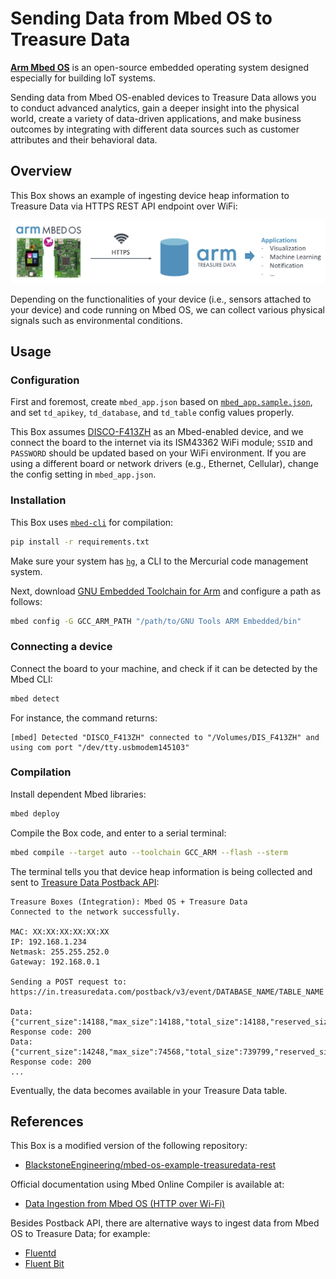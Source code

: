 # Sending Data from Mbed OS to Treasure Data

**[Arm Mbed OS](https://www.mbed.com/en/platform/mbed-os/)** is an open-source embedded operating system designed especially for building IoT systems.

Sending data from Mbed OS-enabled devices to Treasure Data allows you to conduct advanced analytics, gain a deeper insight into the physical world, create a variety of data-driven applications, and make business outcomes by integrating with different data sources such as customer attributes and their behavioral data.

## Overview

This Box shows an example of ingesting device heap information to Treasure Data via HTTPS REST API endpoint over WiFi:

![mbed-td](./images/mbed-td.png)

Depending on the functionalities of your device (i.e., sensors attached to your device) and code running on Mbed OS, we can collect various physical signals such as environmental conditions.

## Usage

### Configuration

First and foremost, create `mbed_app.json` based on [`mbed_app.sample.json`](./mbed_app.sample.json), and set `td_apikey`, `td_database`, and `td_table` config values properly.

This Box assumes [DISCO-F413ZH](https://os.mbed.com/platforms/ST-Discovery-F413H/) as an Mbed-enabled device, and we connect the board to the internet via its ISM43362 WiFi module; `SSID` and `PASSWORD` should be updated based on your WiFi environment. If you are using a different board or network drivers (e.g., Ethernet, Cellular), change the config setting in `mbed_app.json`.

### Installation

This Box uses [`mbed-cli`](https://github.com/ARMmbed/mbed-cli) for compilation:

```sh
pip install -r requirements.txt
```

Make sure your system has [`hg`](https://www.mercurial-scm.org/doc/hg.1.html), a CLI to the Mercurial code management system.

Next, download [GNU Embedded Toolchain for Arm](https://developer.arm.com/tools-and-software/open-source-software/developer-tools/gnu-toolchain/gnu-rm/downloads) and configure a path as follows:

```sh
mbed config -G GCC_ARM_PATH "/path/to/GNU Tools ARM Embedded/bin"
```

### Connecting a device

Connect the board to your machine, and check if it can be detected by the Mbed CLI:

```sh
mbed detect
```

For instance, the command returns:

```
[mbed] Detected "DISCO_F413ZH" connected to "/Volumes/DIS_F413ZH" and using com port "/dev/tty.usbmodem145103"
```

### Compilation

Install dependent Mbed libraries:

```sh
mbed deploy
```

Compile the Box code, and enter to a serial terminal:

```sh
mbed compile --target auto --toolchain GCC_ARM --flash --sterm
```

The terminal tells you that device heap information is being collected and sent to [Treasure Data Postback API](https://docs.treasuredata.com/display/public/PD/Postback+API):

```
Treasure Boxes (Integration): Mbed OS + Treasure Data
Connected to the network successfully.

MAC: XX:XX:XX:XX:XX:XX
IP: 192.168.1.234
Netmask: 255.255.252.0
Gateway: 192.168.0.1

Sending a POST request to: https://in.treasuredata.com/postback/v3/event/DATABASE_NAME/TABLE_NAME

Data: {"current_size":14188,"max_size":14188,"total_size":14188,"reserved_size":300672,"alloc_cnt":8,"alloc_fail_cnt":0}
Response code: 200
Data: {"current_size":14248,"max_size":74568,"total_size":739799,"reserved_size":300672,"alloc_cnt":10,"alloc_fail_cnt":0}
Response code: 200
...
```

Eventually, the data becomes available in your Treasure Data table.

## References

This Box is a modified version of the following repository:

- [BlackstoneEngineering/mbed-os-example-treasuredata-rest](https://github.com/BlackstoneEngineering/mbed-os-example-treasuredata-rest)

Official documentation using Mbed Online Compiler is available at:

- [Data Ingestion from Mbed OS (HTTP over Wi-Fi)](https://docs.treasuredata.com/display/public/INT/Mbed+OS+for+Device+Tracking)

Besides Postback API, there are alternative ways to ingest data from Mbed OS to Treasure Data; for example:

- [Fluentd](https://github.com/BlackstoneEngineering/mbed-os-example-fluentlogger)
- [Fluent Bit](https://docs.treasuredata.com/pages/releaseview.action?pageId=329063)
